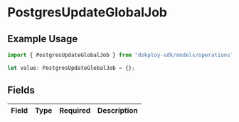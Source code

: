 # PostgresUpdateGlobalJob

## Example Usage

```typescript
import { PostgresUpdateGlobalJob } from "dokploy-sdk/models/operations";

let value: PostgresUpdateGlobalJob = {};
```

## Fields

| Field       | Type        | Required    | Description |
| ----------- | ----------- | ----------- | ----------- |